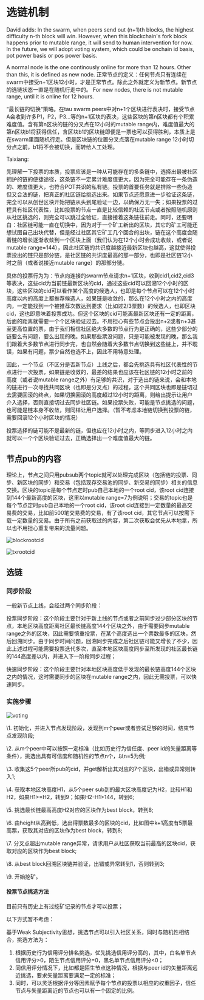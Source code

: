 # 选链机制

David adds: 
In the swarm, when peers send out (n+1)th blocks, the highest difficulty n-th block will win. However, when this blockchain's fork block happens prior to mutable range, it will send to human intervention for now. In the future, we will adopt voting system, which could be onchain id basis, pot power basis or pos power basis.

A normal node is the one continously online for more than 12 hours. Other than this, it is defined as new node.
正常节点的定义：任何节点只有连续在swarm中接受n+1区块12小时，才是正常节点。除此之外就定义为新节点。新节点的选链状态一直是在随机行走中的。 For new nodes, there is not mutable range, until it is online for 12 hours.

“最长链的切换“策略。在tau swarm peers中对n+1个区块进行表决时，接受节点A会收到许多P1，P2，P3...等的n+1区块的表决，这些区块的第n区块都有个积累难度值。含有第n区块的链的分叉点在12小时的mutable range内，难度值最大的第n区块b1将获得信任，含区块b1的区块链即便是一票也可以获得胜利，本质上是在swarm里面随机行走。但是区块链的位置分叉点落在mutable range 12小时切分点之前，b1将不会被切换，而转给人工处理。

Taixiang:

先理解一下投票的本质，投票应该是一种从可能存在的多条链中，选择出最被社区拥护的链的便捷途径，这条链不一定累计难度值更大，因为完全可能存在一条伪造的、难度值更大，也符合POT共识的私有链。投票的首要任务就是排除一些伪造但又合法的链，把真正的社区链给挑选出来。如果节点还愿意进一步验证这条链，完全可以从创世区块开始把链从头到尾验证一边，以确保万无一失；如果投票的过程具有社区代表性，比如投票的节点一直是比较信赖的社区节点或者按照随机原则从社区挑选的，则完全可以跳过全验证，直接接着这条链往前走。同时，还要明白：社区链可能一直在切换中，因为对于一个矿工新出的区块，其它的矿工可能还想试图自己出块代替，但是经过社区其它矿工几个回合的出块，链在这个高度会随着链的增长逐渐收敛到一个区块上面（我们认为在12个小时会成功收敛，或者说mutable range=144），因此社区链的共识度越接近最新区块也越高，这就使得投票投出的链只是部分链，是社区链的共识度最高的那一部分，也即是社区链12小时之前（或者说接近mutable range）的那部分链。

具体的投票行为为：节点向连接的swarm节点请求n+1区块，收到cid1,cid2,cid3等表决，这些cid为当前链最新区块的cid，通过这些cid可以回溯12个小时的区块，这些区块的cid可以看作某个高度的候选人，也即是每个节点可以在12个小时高度以内的高度上都推荐候选人，如果链是收敛的，那么在12个小时之内的高度内，一定能找到一个被推荐次数达到要求（比如过2/3票数）的候选人，也即区块cid，这也即意味着投票成功。但这个区块的cid可能离最新区块还有一定的距离，后面的距离就需要一个个区块验证过去。不用担心有些节点会投出n+2或者n+3甚至更高位置的票，由于我们相信社区绝大多数的节点行为是正确的，这些少部分的链要么有问题，要么出现的晚。如果那些票没问题，只是可能被发现的晚，那么我们跟着大多数节点进行同步完，也自然会随着大多数节点切换到这些链上，并不耽误，如果有问题，票少自然也选不上，因此不用特意处理。

因此，一个节点（不区分是否新节点）上线之后，都会先挑选具有社区代表性的节点进行一次投票，如果链是收敛的，最差的结果也应该在社区链的12小时之前的高度（或者说mutable range之外）有足够的共识，对于选出的链来说，会和本地的链进行一次寻找共同区块（也即是分叉点）的过程，这个共同区块也即是链切过去需要回滚的终点，如果切换回滚的高度超过12小时的距离，则给出提示让用户介入选择，否则直接切过去同步社区链。如果投票失败，可能是节点挑选的问题，也可能是链本身不收敛，则同样让用户选择。（暂不考虑本地链切换到投票的链，需要回滚12个小时区块的情况）

投票选择的链可能不是最新的链，但也应在12小时之内，等同步进入12小时之内就可以一个个区块验证过去，正确选择出一个难度值最大的链。



## 节点pub的内容

理论上，节点之间只用pubsub两个topic就可以处理完成区块（包括链的投票、同步、新区块的同步）和交易（包括现存交易池的同步、新交易的同步）相关的信息交换。区块的topic是每个节点定时pub自己本地的一个root cid，该root cid连接到144个最新高度的区块，这里以mutable range=7为例说明；交易的topic也是每个节点定时pub自己本地的一个root cid，该root cid连接到一定数量的最高交易费的交易，比如前500笔交易费的交易，有了该root cid，其它节点可以按需下载一定数量的交易。由于所有之前获取过的内容，第二次获取会优先从本地拿，所以也不用担心重复带来的流量问题。

![blockrootcid]( https://github.com/Tau-Coin/taucoin-ipfs-docs/blob/master/imgfile/blockrootcid.jpg )  

![txrootcid]( https://github.com/Tau-Coin/taucoin-ipfs-docs/blob/master/imgfile/txrootcid.jpg )    

## 选链

### 同步阶段

一般新节点上线，会经过两个同步阶段：

投票同步阶段：这个阶段主要针对于新上线的节点或者之前同步过少部分区块的节点，本地区块高度距离社区最长链高度144个区块之外，由于需要同步mutable range之外的区块，因此需要慎重投票，在某个高度选出一个票数最多的区块，然后回溯同步。由于同步时间问题，回溯同步完成之后社区链可能又增长了不少，因此上述过程可能需要投票迭代多次，直至本地区块高度同步至所发现的社区最长链的144高度差以内，并进入下一阶段同步过程；

快速同步阶段：这个阶段主要针对本地区块高度低于发现的最长链高度144个区块之内的情况，这时需要同步的区块在mutable range之内，因此无需投票，可以快速同步。

### 实施步骤

![voting]( https://github.com/Tau-Coin/taucoin-ipfs-docs/blob/master/imgfile/voting.jpg )  

\1. 初始化，并进入节点发现阶段，发现到m个peer或者尝试足够的时间，结束节点发现阶段;

\2. 从m个peer中可以按照一定标准（比如历史行为信任度、peer id的矢量距离等条件），挑选出具有可信度和随机性的节点n个，以n=5为例;

\3. 收集这5个peer所pub的cid，并get解析出其对应的7个区块，出错或异常则转入1;

\4. 获取本地区块高度H1，从5个peer sub到的最大区块高度记为H2，比较H1和H2，如果H1>=H2，转到9；如果H2-H1>144，转到6;

\5. 挑选最长链最高高度H2对应的区块作为best block，转到8;

\6. 由height从高到低，选出得票数最多的区块的cid，比如图中k+1高度有5票最高票，获取其对应的区块作为best block，转到8;

\7. 分叉点超出mutable range异常，请求用户从社区获取当前最高的区块cid，获取对应的区块作为best block;

\8. 从best block回溯区块链并验证，出错或异常转到1，否则转到3;

\9. 开始挖矿。

#### 投票节点挑选方法

目前只有历史上有过挖矿记录的节点才可以投票；

以下方式暂不考虑：

基于Weak Subjectivity思想，挑选节点可以引入社区关系，同时与随机性相结合，挑选方法为：

1. 根据历史行为信用评分排名挑选，优先挑选信用评分高的，其中，白名单节点信用评分>0，陌生节点信用评分=0，黑名单节点信用评分<0；
2. 同信用评分情况下，比如都是陌生节点这种情况，根据与peer id的矢量距离远近挑选，要求矢量距离要满足一定的标准；
3. 同时，可以灵活根据评分等因素赋予每个节点的投票以相应的权重因子，信任节点与矢量距离近的节点也可以有一个固定的比例。
